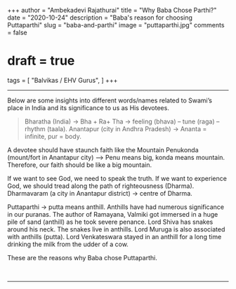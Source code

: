 +++
author = "Ambekadevi Rajathurai"
title = "Why Baba Chose Parthi?"
date = "2020-10-24"
description = "Baba's reason for choosing Puttaparthi"
slug = "baba-and-parthi"
image = "puttaparthi.jpg"
comments = false
# draft = true
tags = [
    "Balvikas / EHV Gurus",
]
+++

---

Below are some insights into different words/names related to Swami’s place in India and its significance to us as His devotees. 

> Bharatha (India) → Bha + Ra+ Tha → feeling (bhava) – tune (raga) – rhythm (taala).
> Anantapur (city in Andhra Pradesh) → Ananta = infinite, pur = body.

A devotee should have staunch faith like the Mountain Penukonda (mount/fort in Anantapur city) –> Penu means big, konda means mountain. Therefore, our faith should be like a big mountain.

If we want to see God, we need to speak the truth. If we want to experience God, we should tread along the path of righteousness (Dharma). Dharmavaram (a city in Anantapur district) -> centre of Dharma. 

Puttaparthi → putta means anthill. Anthills have had numerous significance in our puranas. The author of Ramayana, Valmiki got immersed in a huge pile of sand (anthill) as he took severe penance.  Lord Shiva has snakes around his neck. The snakes live in anthills. Lord Muruga is also associated with anthills (putta). Lord Venkateswara stayed in an anthill for a long time drinking the milk from the udder of a cow. 

These are the reasons why Baba chose Puttaparthi.

<br>

---
